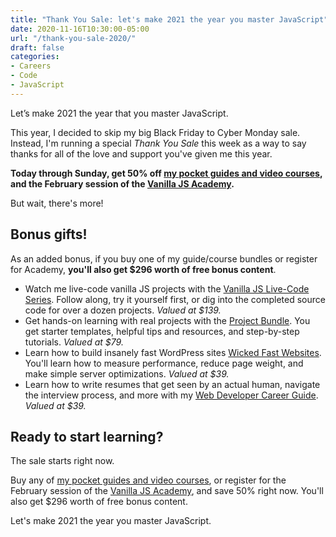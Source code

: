 ```yaml
---
title: "Thank You Sale: let's make 2021 the year you master JavaScript"
date: 2020-11-16T10:30:00-05:00
url: "/thank-you-sale-2020/"
draft: false
categories:
- Careers
- Code
- JavaScript
---
```


Let’s make 2021 the year that you master JavaScript.

This year, I decided to skip my big Black Friday to Cyber Monday sale. Instead, I'm running a special _Thank You Sale_ this week as a way to say thanks for all of the love and support you've given me this year.

**Today through Sunday, get 50% off [my pocket guides and video courses](https://vanillajsguides.com), and the February session of the [Vanilla JS Academy](https://vanillajsacademy.com).**

But wait, there's more!

## Bonus gifts!

As an added bonus, if you buy one of my guide/course bundles or register for Academy, **you'll also get $296 worth of free bonus content**.

<ul>
    <li>Watch me live-code vanilla JS projects with the <a href="https://gomakethings.com/live-code/">Vanilla JS Live-Code Series</a>. Follow along, try it yourself first, or dig into the completed source code for over a dozen projects. <em>Valued at $139.</em></li>
    <li>Get hands-on learning with real projects with the <a href="https://gomakethings.com/project-bundle/">Project Bundle</a>. You get starter templates, helpful tips and resources, and step-by-step tutorials. <em>Valued at $79.</em></li>
    <li>Learn how to build insanely fast WordPress sites <a href="https://gomakethings.com/wicked-fast-websites/">Wicked Fast Websites</a>. You'll learn how to measure performance, reduce page weight, and make simple server optimizations. <em>Valued at $39.</em></li>
    <li>Learn how to write resumes that get seen by an actual human, navigate the interview process, and more with my <a href="https://gomakethings.com/career-guide">Web Developer Career Guide</a>. <em>Valued at $39.</em></li>
</ul>

## Ready to start learning?

The sale starts right now.

Buy any of [my pocket guides and video courses](https://vanillajsguides.com), or register for the February session of the [Vanilla JS Academy](https://vanillajsacademy.com), and save 50% right now. You'll also get $296 worth of free bonus content.

Let's make 2021 the year you master JavaScript.